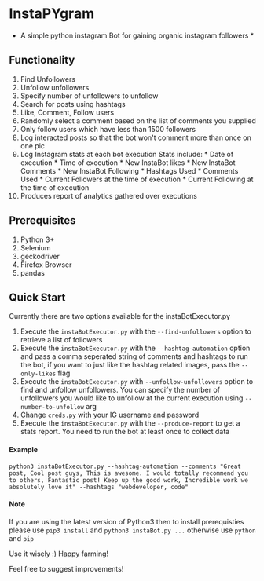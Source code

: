 # InstaPYgram

* A simple python instagram Bot for gaining organic instagram followers *

## Functionality

1) Find Unfollowers
2) Unfollow unfollowers
3) Specify number of unfollowers to unfollow
4) Search for posts using hashtags
5) Like, Comment, Follow users
6) Randomly select a comment based on the list of comments you supplied
7) Only follow users which have less than 1500 followers
8) Log interacted posts so that the bot won't comment more than once on one pic
9) Log Instagram stats at each bot execution
    Stats include:
        * Date of execution
        * Time of execution
        * New InstaBot likes
        * New InstaBot Comments
        * New InstaBot Following
        * Hashtags Used
        * Comments Used
        * Current Followers at the time of execution
        * Current Following at the time of execution
10) Produces report of analytics gathered over executions

## Prerequisites

1) Python 3+
2) Selenium
3) geckodriver
4) Firefox Browser
5) pandas

## Quick Start

Currently there are two options available for the instaBotExecutor.py

1) Execute the `instaBotExecutor.py` with the `--find-unfollowers` option to retrieve a list of followers
2) Execute the `instaBotExecutor.py` with the `--hashtag-automation` option and pass a comma seperated string of comments and hashtags to run the bot, if you want to just like the hashtag related images, pass the `--only-likes` flag
3) Execute the `instaBotExecutor.py` with `--unfollow-unfollowers` option to find and unfollow unfollowers. You can specify the number of unfollowers you would like to unfollow at the current execution using `--number-to-unfollow` arg
4) Change `creds.py` with your IG username and password
5) Execute the `instaBotExecutor.py` with the `--produce-report` to get a stats report. You need to run the bot at least once to collect data

#### Example
```
python3 instaBotExecutor.py --hashtag-automation --comments "Great post, Cool post guys, This is awesome. I would totally recommend you to others, Fantastic post! Keep up the good work, Incredible work we absolutely love it" --hashtags "webdeveloper, code"
```

#### Note

If you are using the latest version of Python3 then to install prerequisties please use `pip3 install` and `python3 instaBot.py ...` otherwise use `python` and `pip`

Use it wisely :)
Happy farming!

Feel free to suggest improvements!